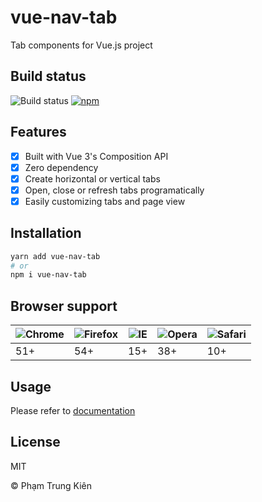 # vue-nav-tab

Tab components for Vue.js project

## Build status

![Build status](https://img.shields.io/badge/build-passing-success?style=flat-square)
[![npm](https://img.shields.io/npm/v/vue-nav-tab?style=flat-square)](https://www.npmjs.com/package/vue-nav-tab)

## Features

- [x] Built with Vue 3's Composition API
- [x] Zero dependency
- [x] Create horizontal or vertical tabs
- [x] Open, close or refresh tabs programatically
- [x] Easily customizing tabs and page view

## Installation

```sh
yarn add vue-nav-tab
# or
npm i vue-nav-tab
```

## Browser support

| ![Chrome](https://raw.githubusercontent.com/alrra/browser-logos/master/src/chrome/chrome_48x48.png) | ![Firefox](https://raw.githubusercontent.com/alrra/browser-logos/master/src/firefox/firefox_48x48.png) | ![IE](https://raw.githubusercontent.com/alrra/browser-logos/master/src/edge/edge_48x48.png) | ![Opera](https://raw.githubusercontent.com/alrra/browser-logos/master/src/opera/opera_48x48.png) | ![Safari](https://raw.githubusercontent.com/alrra/browser-logos/master/src/safari/safari_48x48.png) |
| --------------------------------------------------------------------------------------------------- | ------------------------------------------------------------------------------------------------------ | ------------------------------------------------------------------------------------------- | ------------------------------------------------------------------------------------------------ | --------------------------------------------------------------------------------------------------- |
| 51+                                                                                                 | 54+                                                                                                    | 15+                                                                                         | 38+                                                                                              | 10+                                                                                                 |

## Usage

Please refer to [documentation](quick-start.md)

## License

MIT

&copy; Phạm Trung Kiên
